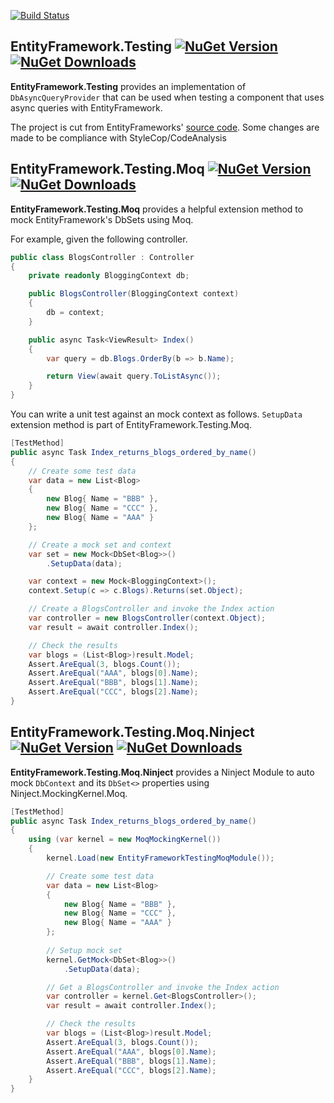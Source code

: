 [![Build Status](https://travis-ci.org/scott-xu/EntityFramework.Testing.svg?branch=master)](https://travis-ci.org/scott-xu/EntityFramework.Testing)

## EntityFramework.Testing [![NuGet Version](http://img.shields.io/nuget/v/EntityFrameworkTesting.svg?style=flat)](https://www.nuget.org/packages/EntityFrameworkTesting/) [![NuGet Downloads](http://img.shields.io/nuget/dt/EntityFrameworkTesting.svg?style=flat)](https://www.nuget.org/packages/EntityFrameworkTesting/)
**EntityFramework.Testing** provides an implementation of `DbAsyncQueryProvider` that can be used when testing a component that uses async queries with EntityFramework.

The project is cut from EntityFrameworks' [source code](http://entityframework.codeplex.com/SourceControl/latest#test/EntityFramework/FunctionalTests/TestDoubles/). Some changes are made to be compliance with StyleCop/CodeAnalysis

## EntityFramework.Testing.Moq [![NuGet Version](http://img.shields.io/nuget/v/EntityFrameworkTesting.Moq.svg?style=flat)](https://www.nuget.org/packages/EntityFrameworkTesting.Moq/) [![NuGet Downloads](http://img.shields.io/nuget/dt/EntityFrameworkTesting.Moq.svg?style=flat)](https://www.nuget.org/packages/EntityFrameworkTesting.Moq/)
**EntityFramework.Testing.Moq** provides a helpful extension method to mock EntityFramework's DbSets using Moq. 

For example, given the following controller.

```C#
public class BlogsController : Controller
{
    private readonly BloggingContext db;

    public BlogsController(BloggingContext context)
    {
        db = context;
    }

    public async Task<ViewResult> Index()
    {
        var query = db.Blogs.OrderBy(b => b.Name);

        return View(await query.ToListAsync());
    }
}
```

You can write a unit test against an mock context as follows. `SetupData` extension method is part of EntityFramework.Testing.Moq.

```C#
[TestMethod]
public async Task Index_returns_blogs_ordered_by_name()
{
    // Create some test data
    var data = new List<Blog>
    {
        new Blog{ Name = "BBB" },
        new Blog{ Name = "CCC" },
        new Blog{ Name = "AAA" }
    };

    // Create a mock set and context
    var set = new Mock<DbSet<Blog>>()
        .SetupData(data);

    var context = new Mock<BloggingContext>();
    context.Setup(c => c.Blogs).Returns(set.Object);

    // Create a BlogsController and invoke the Index action
    var controller = new BlogsController(context.Object);
    var result = await controller.Index();

    // Check the results
    var blogs = (List<Blog>)result.Model;
    Assert.AreEqual(3, blogs.Count());
    Assert.AreEqual("AAA", blogs[0].Name);
    Assert.AreEqual("BBB", blogs[1].Name);
    Assert.AreEqual("CCC", blogs[2].Name);
}
```

## EntityFramework.Testing.Moq.Ninject [![NuGet Version](http://img.shields.io/nuget/v/EntityFrameworkTesting.Moq.Ninject.svg?style=flat)](https://www.nuget.org/packages/EntityFrameworkTesting.Moq.Ninject/) [![NuGet Downloads](http://img.shields.io/nuget/dt/EntityFrameworkTesting.Moq.Ninject.svg?style=flat)](https://www.nuget.org/packages/EntityFrameworkTesting.Moq.Ninject/)
**EntityFramework.Testing.Moq.Ninject** provides a Ninject Module to auto mock `DbContext` and its `DbSet<>` properties using Ninject.MockingKernel.Moq.

```C#
[TestMethod]
public async Task Index_returns_blogs_ordered_by_name()
{
    using (var kernel = new MoqMockingKernel())
    {
        kernel.Load(new EntityFrameworkTestingMoqModule());

        // Create some test data
        var data = new List<Blog>
        {
            new Blog{ Name = "BBB" },
            new Blog{ Name = "CCC" },
            new Blog{ Name = "AAA" }
        };
        
        // Setup mock set
        kernel.GetMock<DbSet<Blog>>()
            .SetupData(data);

        // Get a BlogsController and invoke the Index action
        var controller = kernel.Get<BlogsController>();
        var result = await controller.Index();

        // Check the results
        var blogs = (List<Blog>)result.Model;
        Assert.AreEqual(3, blogs.Count());
        Assert.AreEqual("AAA", blogs[0].Name);
        Assert.AreEqual("BBB", blogs[1].Name);
        Assert.AreEqual("CCC", blogs[2].Name);
    }
}
``` 
